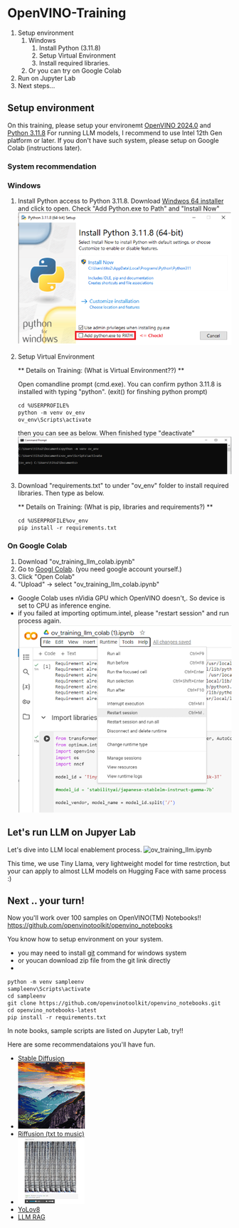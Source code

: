 # OpenVINO-Training
1. Setup environment
   1. Windows
      1. Install Python (3.11.8)
      2. Setup Virtual Environment
      3. Install required libraries.
   4. Or you can try on Google Colab
3. Run on Jupyter Lab
4. Next steps...

## Setup environment
On this training, please setup your environemt [OpenVINO 2024.0](https://www.intel.com/content/www/us/en/developer/articles/release-notes/openvino/2024-0.html) and [Python 3.11.8](https://www.python.org/downloads/release/python-3118/) 
For running LLM models, I recommend to use Intel 12th Gen platform or later. If you don't have such system, please setup on Google Colab (instructions later). 
### System recommendation


### Windows
1. Install Python
   access to Python 3.11.8. Download [Windwos 64 installer](https://www.python.org/ftp/python/3.11.8/python-3.11.8-amd64.exe) and click to open.
   Check "Add Python.exe to Path" and "Install Now"
   ![](python_installer.png)

2. Setup Virtual Environment
   
   ** Details on Training: (What is Virtual Environment??) **
   
   Open comandline prompt (cmd.exe). You can confirm python 3.11.8 is installed with typing "python". (exit() for finshing python prompt)
   ```
   cd %USERPROFILE%
   python -m venv ov_env
   ov_env\Scripts\activate
   ```
   then you can see as below. When finished type "deactivate"
   ![](venv.png)

3. Download "requirements.txt" to under "ov_env" folder to install required libraries. Then type as below.

   ** Details on Training: (What is pip, libraries and requirements?) **
   
   ```
   cd %USERPROFILE%ov_env
   pip install -r requirements.txt
   ```


### On Google Colab
1. Download "ov_training_llm_colab.ipynb"
2. Go to [Googl Colab](https://colab.google/). (you need google account yourself.)
3. Click "Open Colab"
4. "Upload" -> select "ov_training_llm_colab.ipynb"

* Google Colab uses nVidia GPU which OpenVINO doesn't,. So device is set to CPU as inference engine.
* if you failed at importing optimum.intel, please "restart session" and run process again.
  ![](colab_error.png)


## Let's run LLM on Jupyer Lab

Let's dive into LLM local enablement process. 
![ov_training_llm.ipynb](https://github.com/tito2-lab/OpenVINO-Training/blob/main/ov_training_llm.ipynb)

This time, we use Tiny Llama, very lightweight model for time restrction, but your can apply to almost LLM models on Hugging Face with same process :)


## Next .. your turn! 

Now you'll work over 100 samples on OpenVINO(TM) Notebooks!! 
https://github.com/openvinotoolkit/openvino_notebooks

You know how to setup environment on your system. 
- you may need to install [git](https://git-scm.com/download/win) command for windows system
- or youcan download zip file from the git link directly
- 
```
python -m venv sampleenv
sampleenv\Scripts\activate
cd sampleenv
git clone https://github.com/openvinotoolkit/openvino_notebooks.git
cd openvino_notebooks-latest
pip install -r requirements.txt
```

In note books, sample scripts are listed on Jupyter Lab, try!!

Here are some recommendataions you'll have fun. 
- [Stable Diffusion](https://github.com/openvinotoolkit/openvino_notebooks/tree/latest/notebooks/stable-diffusion-v2)
-    ![](https://github.com/openvinotoolkit/openvino_notebooks/blob/latest/notebooks/stable-diffusion-v2/stable-diffusion-v2-infinite-zoom.gif)
- [Riffusion (txt to music)](https://github.com/openvinotoolkit/openvino_notebooks/tree/latest/notebooks/riffusion-text-to-music)
-    ![](https://github.com/openvinotoolkit/openvino_notebooks/blob/latest/notebooks/riffusion-text-to-music/riffusion-text-to-music.png)
- [YoLov8](https://github.com/openvinotoolkit/openvino_notebooks/tree/latest/notebooks/yolov8-optimization)
- [LLM RAG](https://github.com/openvinotoolkit/openvino_notebooks/tree/latest/notebooks/llm-rag-langchain)




      

   
   
